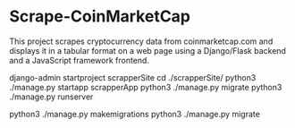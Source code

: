 # Scrape-CoinMarketCap
This project scrapes cryptocurrency data from coinmarketcap.com and displays it in a tabular format on a web page using a Django/Flask backend and a JavaScript framework frontend.

django-admin startproject scrapperSite
cd ./scrapperSite/
python3 ./manage.py startapp scrapperApp
python3 ./manage.py migrate
python3 ./manage.py runserver

python3 ./manage.py makemigrations 
python3 ./manage.py migrate